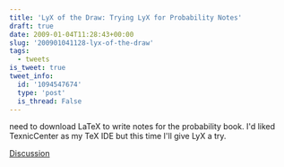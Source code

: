 ```yaml
---
title: 'LyX of the Draw: Trying LyX for Probability Notes'
draft: true
date: 2009-01-04T11:28:43+00:00
slug: '200901041128-lyx-of-the-draw'
tags:
  - tweets
is_tweet: true
tweet_info:
  id: '1094547674'
  type: 'post'
  is_thread: False
---
```




need to download LaTeX to write notes for the probability book. I'd liked   TexnicCenter as my TeX IDE but this time I'll give LyX a try.

[Discussion](https://x.com/sytelus/status/1094547674)
